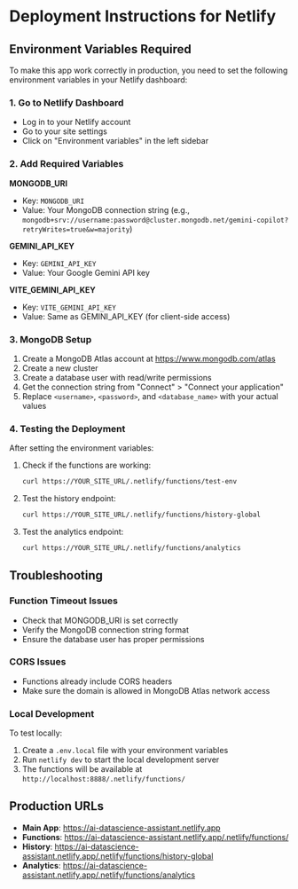 # Deployment Instructions for Netlify

## Environment Variables Required

To make this app work correctly in production, you need to set the following environment variables in your Netlify dashboard:

### 1. Go to Netlify Dashboard
- Log in to your Netlify account
- Go to your site settings
- Click on "Environment variables" in the left sidebar

### 2. Add Required Variables

**MONGODB_URI**
- Key: `MONGODB_URI`
- Value: Your MongoDB connection string (e.g., `mongodb+srv://username:password@cluster.mongodb.net/gemini-copilot?retryWrites=true&w=majority`)

**GEMINI_API_KEY**
- Key: `GEMINI_API_KEY`
- Value: Your Google Gemini API key

**VITE_GEMINI_API_KEY**
- Key: `VITE_GEMINI_API_KEY`
- Value: Same as GEMINI_API_KEY (for client-side access)

### 3. MongoDB Setup

1. Create a MongoDB Atlas account at https://www.mongodb.com/atlas
2. Create a new cluster
3. Create a database user with read/write permissions
4. Get the connection string from "Connect" > "Connect your application"
5. Replace `<username>`, `<password>`, and `<database_name>` with your actual values

### 4. Testing the Deployment

After setting the environment variables:

1. Check if the functions are working:
   ```bash
   curl https://YOUR_SITE_URL/.netlify/functions/test-env
   ```

2. Test the history endpoint:
   ```bash
   curl https://YOUR_SITE_URL/.netlify/functions/history-global
   ```

3. Test the analytics endpoint:
   ```bash
   curl https://YOUR_SITE_URL/.netlify/functions/analytics
   ```

## Troubleshooting

### Function Timeout Issues
- Check that MONGODB_URI is set correctly
- Verify the MongoDB connection string format
- Ensure the database user has proper permissions

### CORS Issues
- Functions already include CORS headers
- Make sure the domain is allowed in MongoDB Atlas network access

### Local Development
To test locally:
1. Create a `.env.local` file with your environment variables
2. Run `netlify dev` to start the local development server
3. The functions will be available at `http://localhost:8888/.netlify/functions/`

## Production URLs

- **Main App**: https://ai-datascience-assistant.netlify.app
- **Functions**: https://ai-datascience-assistant.netlify.app/.netlify/functions/
- **History**: https://ai-datascience-assistant.netlify.app/.netlify/functions/history-global
- **Analytics**: https://ai-datascience-assistant.netlify.app/.netlify/functions/analytics
